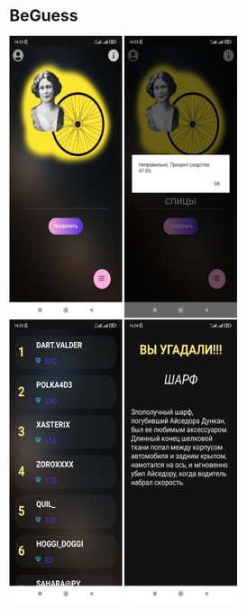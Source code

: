 # BeGuess 
<img src="https://raw.githubusercontent.com/Theend12345/testimg/main/bg/1.jpg" width="200" height="500"> <img src="https://raw.githubusercontent.com/Theend12345/testimg/main/bg/2.jpg" width="200" height="500">
<img src="https://raw.githubusercontent.com/Theend12345/testimg/main/bg/3.jpg" width="200" height="500"> <img src="https://raw.githubusercontent.com/Theend12345/testimg/main/bg/4.jpg" width="200" height="500">
